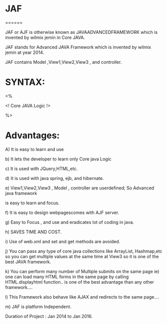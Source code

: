# JAF
======

JAF or AJF  is  otherwise  known    as    JAVAADVANCEDFRAMEWORK  which   is  invented  by   wilmix  jemin  in  Core  JAVA. 

JAF  stands  for  Advanced  JAVA Framework  which  is  invented   by wilmix jemin   at  year  2014.


JAF    contains    Model  ,View1,View2,View3  , and  controller.


SYNTAX:
========


<AJF>

<PACK>


<%

<!  Core  JAVA  Logic !>

%>

</AJF>



Advantages:
==========

A)  It  is    easy  to  learn  and    use

b)  It  lets  the  developer  to  learn only  Core  java  Logic

c)  It  is used  with  JQuery,HTML,etc.

d)  It  is   used  with  java  spring, ejb, and  hibernate.

e) View1,View2,View3  , Model ,  controller    are   userdefined;  So  Advanced java framework   
  
is   easy  to   learn  and   focus.


f) It  is  easy  to    design   webpagescomes    with   AJF  server.

g)  Easy  to    Focus  , and  use  and  eradicates  lot  of  coding   in  java.

h) SAVES   TIME  AND  COST.


i) Use  of  web.xml  and  set  and  get    methods    are avoided.

j)  You  can   pass   any  type   of   core  java collections like  ArrayList,  Hashmap,etc
   so    you  can   get  multiple   values   at    the  same   time   at  View3
so  it   is   one   of    the  best    JAVA   framework.   

k)  You  can   perform  many  number  of   Multiple   submits  on  the     same  page
ie)   one   can    load   many   HTML   forms    in   the  same   page 
by   calling    HTML.displayhtml  function..  is  one   of  the  best  advantage  than  any  other  framework....

l)  This  Framework  also   behave   like  AJAX   and  redirects   to  the  same   page....

m)   JAF   is  platform   Independent.   


Duration   of  Project  :  Jan  2014   to  Jan  2016.





